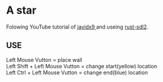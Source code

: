 # A star
Folowing YouTube tutorial of [javidx9
](https://www.youtube.com/watch?v=icZj67PTFhc) and useing [rust-sdl2](https://github.com/Rust-SDL2/rust-sdl2).



## USE
Left Mouse Vutton = place wall   
Left Shift + Left Mouse Vutton = change start(yellow) location   
Left Ctrl + Left Mouse Vutton = change end(blue) location

